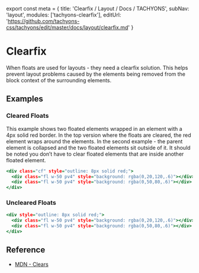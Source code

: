 export const meta = {
  title: 'Clearfix / Layout / Docs / TACHYONS',
  subNav: 'layout',
  modules: ['tachyons-clearfix'],
  editUrl: 'https://github.com/tachyons-css/tachyons/edit/master/docs/layout/clearfix.md'
}

# Clearfix

When floats are used for layouts - they need a clearfix solution. This helps prevent layout problems caused by the elements being removed from the block context of the surrounding elements.

## Examples

### Cleared Floats

This example shows two floated elements wrapped in an element with a 4px solid red border. In the top version where the floats are cleared, the red element wraps around the elements. In the second example - the parent element is collapsed and the two floated elements sit outside of it. It should be noted you don’t have to clear floated elements that are inside another floated element.

```.html
<div class="cf" style="outline: 8px solid red;">
  <div class="fl w-50 pv4" style="background: rgba(0,20,120,.6)"></div>
  <div class="fl w-50 pv4" style="background: rgba(0,50,80,.6)"></div>
</div>
```

### Uncleared Floats

```.html
<div style="outline: 8px solid red;">
  <div class="fl w-50 pv4" style="background: rgba(0,20,120,.6)"></div>
  <div class="fl w-50 pv4" style="background: rgba(0,50,80,.6)"></div>
</div>
```

## Reference

* [MDN - Clears](https://developer.mozilla.org/en-US/docs/Web/CSS/clear)

